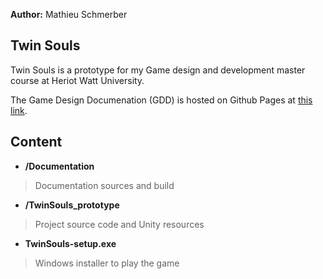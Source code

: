 **Author:** Mathieu Schmerber

## Twin Souls

Twin Souls is a prototype for my Game design and development master course at Heriot Watt University.

The Game Design Documenation (GDD) is hosted on Github Pages at [this link](https://mathieu-schmerber.github.io/TwinSouls_prototype/).

## Content

* **/Documentation**
> Documentation sources and build

* **/TwinSouls_prototype**
> Project source code and Unity resources

* **TwinSouls-setup.exe**
> Windows installer to play the game
